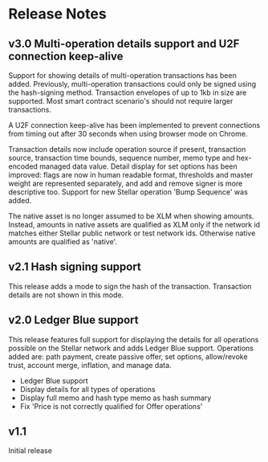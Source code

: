# Release Notes

## v3.0 Multi-operation details support and U2F connection keep-alive

Support for showing details of multi-operation transactions has been added. Previously, multi-operation transactions could only be signed using the hash-signing method. Transaction envelopes of up to 1kb in size are supported. Most smart contract scenario's should not require larger transactions.

A U2F connection keep-alive has been implemented to prevent connections from timing out after 30 seconds when using browser mode on Chrome.

Transaction details now include operation source if present, transaction source, transaction time bounds, sequence number, memo type and hex-encoded managed data value. Detail display for set options has been improved: flags are now in human readable format, thresholds and master weight are represented separately, and add and remove signer is more descriptive too. Support for new Stellar operation 'Bump Sequence' was added.

The native asset is no longer assumed to be XLM when showing amounts. Instead, amounts in native assets are qualified as XLM only if the network id matches either Stellar public network or test network ids. Otherwise native amounts are qualified as 'native'.

## v2.1 Hash signing support

This release adds a mode to sign the hash of the transaction. Transaction details are not shown in this mode.

## v2.0 Ledger Blue support

This release features full support for displaying the details for all operations possible on the Stellar network and adds Ledger Blue support.
Operations added are: path payment, create passive offer, set options, allow/revoke trust, account merge, inflation, and manage data.

- Ledger Blue support
- Display details for all types of operations
- Display full memo and hash type memo as hash summary
- Fix 'Price is not correctly qualified for Offer operations'

## v1.1
Initial release
